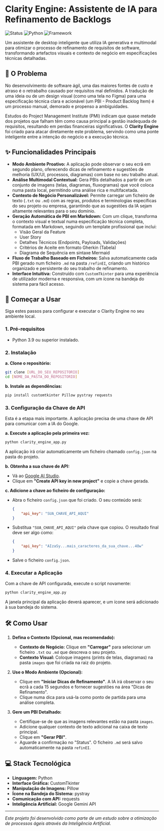 # Clarity Engine: Assistente de IA para Refinamento de Backlogs

![Status](https://img.shields.io/badge/status-em%20desenvolvimento-blue)
![Python](https://img.shields.io/badge/Python-3.9%2B-blue?logo=python)
![Framework](https://img.shields.io/badge/UI-CustomTkinter-green)

Um assistente de desktop inteligente que utiliza IA generativa e multimodal para otimizar o processo de refinamento de requisitos de software, transformando artefactos visuais e contexto de negócio em especificações técnicas detalhadas.

## 🎯 O Problema

No desenvolvimento de software ágil, uma das maiores fontes de custo e atraso é o retrabalho causado por requisitos mal definidos. A tradução de uma ideia ou de um design visual (como uma tela no Figma) para uma especificação técnica clara e acionável (um PBI - Product Backlog Item) é um processo manual, demorado e propenso a ambiguidades.

Estudos do Project Management Institute (PMI) indicam que quase metade dos projetos que falham têm como causa principal a gestão inadequada de requisitos, resultando em perdas financeiras significativas. O **Clarity Engine** foi criado para atacar diretamente este problema, servindo como uma ponte inteligente entre a intenção do negócio e a execução técnica.

## ✨ Funcionalidades Principais

* **Modo Ambiente Proativo:** A aplicação pode observar o seu ecrã em segundo plano, oferecendo dicas de refinamento e sugestões de melhoria (UX/UI, processos, diagramas) com base no seu trabalho atual.
* **Análise Multimodal Contextual:** Gera PBIs detalhados a partir de um conjunto de imagens (telas, diagramas, fluxogramas) que você coloca numa pasta local, permitindo uma análise rica e multifacetada.
* **Contexto de Negócio Personalizável:** Permite carregar um ficheiro de texto (`.txt` ou `.md`) com as regras, produtos e terminologias específicas do seu projeto ou empresa, garantindo que as sugestões da IA sejam altamente relevantes para o seu domínio.
* **Geração Automática de PBI em Markdown:** Com um clique, transforma o contexto visual e textual numa especificação técnica completa, formatada em Markdown, seguindo um template profissional que inclui:
    * Visão Geral da Feature
    * User Story
    * Detalhes Técnicos (Endpoints, Payloads, Validações)
    * Critérios de Aceite em formato Gherkin (Tabela)
    * Diagrama de Sequência em sintaxe Mermaid
* **Fluxo de Trabalho Baseado em Ficheiros:** Salva automaticamente cada PBI gerado num ficheiro `.md` na pasta `/refinEI`, criando um histórico organizado e persistente do seu trabalho de refinamento.
* **Interface Intuitiva:** Construído com `CustomTkinter` para uma experiência de utilizador moderna e responsiva, com um ícone na bandeja do sistema para fácil acesso.

## 🚀 Começar a Usar

Siga estes passos para configurar e executar o Clarity Engine no seu ambiente local.

### 1. Pré-requisitos

* Python 3.9 ou superior instalado.

### 2. Instalação

**a. Clone o repositório:**
```bash
git clone [URL_DO_SEU_REPOSITORIO]
cd [NOME_DA_PASTA_DO_REPOSITORIO]
```

**b. Instale as dependências:**
```bash
pip install customtkinter Pillow pystray requests
```

### 3. Configuração da Chave de API

Esta é a etapa mais importante. A aplicação precisa de uma chave de API para comunicar com a IA do Google.

**a. Execute a aplicação pela primeira vez:**
```bash
python clarity_engine_app.py
```
A aplicação irá criar automaticamente um ficheiro chamado `config.json` na pasta do projeto.

**b. Obtenha a sua chave de API:**
* Vá ao [Google AI Studio](https://aistudio.google.com/app/apikey).
* Clique em **"Create API key in new project"** e copie a chave gerada.

**c. Adicione a chave ao ficheiro de configuração:**
* Abra o ficheiro `config.json` que foi criado. O seu conteúdo será:
    ```json
    {
        "api_key": "SUA_CHAVE_API_AQUI"
    }
    ```
* Substitua `"SUA_CHAVE_API_AQUI"` pela chave que copiou. O resultado final deve ser algo como:
    ```json
    {
        "api_key": "AIzaSy...mais_caracteres_da_sua_chave...4Ow"
    }
    ```
* Salve o ficheiro `config.json`.

### 4. Executar a Aplicação

Com a chave de API configurada, execute o script novamente:
```bash
python clarity_engine_app.py
```
A janela principal da aplicação deverá aparecer, e um ícone será adicionado à sua bandeja do sistema.

## 🛠️ Como Usar

1.  **Defina o Contexto (Opcional, mas recomendado):**
    * **Contexto de Negócio:** Clique em **"Carregar"** para selecionar um ficheiro `.txt` ou `.md` que descreva o seu projeto.
    * **Contexto Visual:** Coloque imagens (prints de telas, diagramas) na pasta `images` que foi criada na raiz do projeto.

2.  **Use o Modo Ambiente (Opcional):**
    * Clique em **"Iniciar Dicas de Refinamento"**. A IA irá observar o seu ecrã a cada 15 segundos e fornecer sugestões na área "Dicas de Refinamento".
    * Clique numa dica para usá-la como ponto de partida para uma análise completa.

3.  **Gere um PBI Detalhado:**
    * Certifique-se de que as imagens relevantes estão na pasta `images`.
    * Adicione qualquer contexto de texto adicional na caixa de texto principal.
    * Clique em **"Gerar PBI"**.
    * Aguarde a confirmação no "Status". O ficheiro `.md` será salvo automaticamente na pasta `refinEI`.

## 💻 Stack Tecnológica

* **Linguagem:** Python
* **Interface Gráfica:** CustomTkinter
* **Manipulação de Imagens:** Pillow
* **Ícone na Bandeja do Sistema:** pystray
* **Comunicação com API:** requests
* **Inteligência Artificial:** Google Gemini API

---
*Este projeto foi desenvolvido como parte de um estudo sobre a otimização de processos ágeis através da Inteligência Artificial.*
